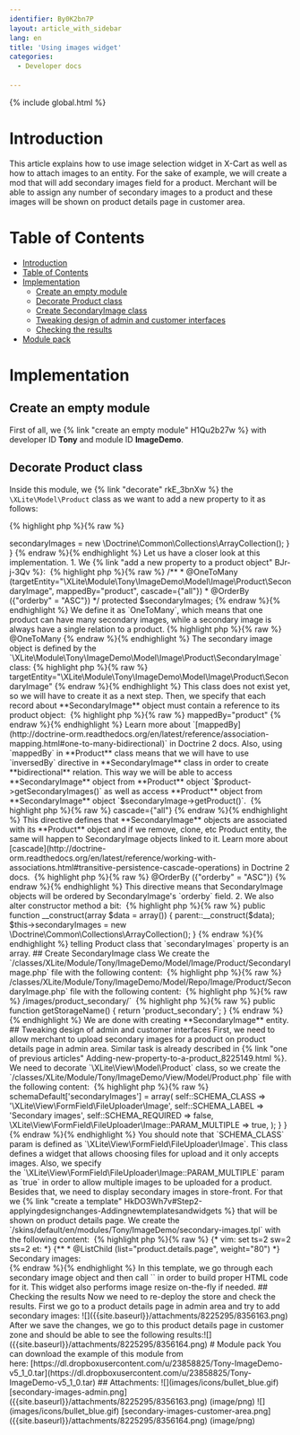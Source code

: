 ```yaml
---
identifier: By0K2bn7P
layout: article_with_sidebar
lang: en
title: 'Using images widget'
categories:
  - Developer docs

---
```


{% include global.html %}

# Introduction

This article explains how to use image selection widget in X-Cart as well as how to attach images to an entity. For the sake of example, we will create a mod that will add secondary images field for a product. Merchant will be able to assign any number of secondary images to a product and these images will be shown on product details page in customer area.

# Table of Contents

*   [Introduction](#introduction)
*   [Table of Contents](#table-of-contents)
*   [Implementation](#implementation)
    *   [Create an empty module](#create-an-empty-module)
    *   [Decorate Product class](#decorate-product-class)
    *   [Create SecondaryImage class](#create-secondaryimage-class)
    *   [Tweaking design of admin and customer interfaces](#tweaking-design-of-admin-and-customer-interfaces)
    *   [Checking the results](#checking-the-results)
*   [Module pack](#module-pack)

# Implementation

## Create an empty module

First of all, we {% link "create an empty module" H1Qu2b27w %} with developer ID **Tony** and module ID **ImageDemo**.

## Decorate Product class

Inside this module, we {% link "decorate" rkE_3bnXw %} the `\XLite\Model\Product` class as we want to add a new property to it as follows: 

{% highlight php %}{% raw %}
<?php
// vim: set ts=4 sw=4 sts=4 et:

namespace XLite\Module\Tony\ImageDemo\Model;

abstract class Product extends \XLite\Model\Product implements \XLite\Base\IDecorator
{
    /**
     * @OneToMany (targetEntity="XLite\Module\Tony\ImageDemo\Model\Image\Product\SecondaryImage", mappedBy="product", cascade={"all"})
     * @OrderBy   ({"orderby" = "ASC"})
     */	
	protected $secondaryImages;

	public function __construct(array $data = array())
	{
		parent::__construct($data);

		$this->secondaryImages = new \Doctrine\Common\Collections\ArrayCollection();
	}
}
{% endraw %}{% endhighlight %}

Let us have a closer look at this implementation.

1.  We {% link "add a new property to a product object" BJr-j-3Qv %}: 

    {% highlight php %}{% raw %}
        /**
         * @OneToMany (targetEntity="\XLite\Module\Tony\ImageDemo\Model\Image\Product\SecondaryImage", mappedBy="product", cascade={"all"})
         * @OrderBy   ({"orderby" = "ASC"})
         */	
    	protected $secondaryImages;
    {% endraw %}{% endhighlight %}

    We define it as `OneToMany`, which means that one product can have many secondary images, while a secondary image is always have a single relation to a product.

    {% highlight php %}{% raw %}
    @OneToMany
    {% endraw %}{% endhighlight %}

    The secondary image object is defined by the `\XLite\Module\Tony\ImageDemo\Model\Image\Product\SecondaryImage` class:

    {% highlight php %}{% raw %}
    targetEntity="\XLite\Module\Tony\ImageDemo\Model\Image\Product\SecondaryImage"
    {% endraw %}{% endhighlight %}

    This class does not exist yet, so we will have to create it as a next step. Then, we specify that each record about **SecondaryImage** object must contain a reference to its product object: 

    {% highlight php %}{% raw %}
    mappedBy="product"
    {% endraw %}{% endhighlight %}

    Learn more about `[mappedBy](http://doctrine-orm.readthedocs.org/en/latest/reference/association-mapping.html#one-to-many-bidirectional)` in Doctrine 2 docs. Also, using `mappedBy` in **Product** class means that we will have to use `inversedBy` directive in **SecondaryImage** class in order to create **bidirectional** relation. This way we will be able to access **SecondaryImage** object from **Product** object `$product->getSecondaryImages()` as well as access **Product** object from **SecondaryImage** object `$secondaryImage->getProduct()`. 

    {% highlight php %}{% raw %}
    cascade={"all"}
    {% endraw %}{% endhighlight %}

    This directive defines that **SecondaryImage** objects are associated with its **Product** object and if we remove, clone, etc Product entity, the same will happen to SecondaryImage objects linked to it. Learn more about [cascade](http://doctrine-orm.readthedocs.org/en/latest/reference/working-with-associations.html#transitive-persistence-cascade-operations) in Doctrine 2 docs. 

    {% highlight php %}{% raw %}
    @OrderBy   ({"orderby" = "ASC"})
    {% endraw %}{% endhighlight %}

    This directive means that SecondaryImage objects will be ordered by SecondaryImage's `orderby` field.

2.  We also alter constructor method a bit: 

    {% highlight php %}{% raw %}
    	public function __construct(array $data = array())
    	{
    		parent::__construct($data);

    		$this->secondaryImages = new \Doctrine\Common\Collections\ArrayCollection();
    	}
    {% endraw %}{% endhighlight %}

    telling Product class that `secondaryImages` property is an array.

## Create SecondaryImage class

We create the `<X-Cart>/classes/XLite/Module/Tony/ImageDemo/Model/Image/Product/SecondaryImage.php` file with the following content: 

{% highlight php %}{% raw %}
<?php
// vim: set ts=4 sw=4 sts=4 et:

namespace XLite\Module\Tony\ImageDemo\Model\Image\Product;

/**
 * @Entity
 * @Table  (name="product_secondary_images")
 */
class SecondaryImage extends \XLite\Model\Base\Image
{
    /**
     * @Column (type="integer")
     */
    protected $orderby = 0;

    /**
     * @ManyToOne  (targetEntity="\XLite\Model\Product", inversedBy="secondary_images")
     * @JoinColumn (name="product_id", referencedColumnName="product_id")
     */
    protected $product;

    /**
     * @Column (type="string", length=255)
     */
    protected $alt = '';
}
{% endraw %}{% endhighlight %}

Let us have a look at each important moment of this **SecondaryImage** class:

1.  The directive: 

    {% highlight php %}{% raw %}
    @Entity
    {% endraw %}{% endhighlight %}

    means that this class defines a new entity.

2.  We define the name of the table where info about these objects will be stored: 

    {% highlight php %}{% raw %}
    @Table  (name="product_secondary_images")
    {% endraw %}{% endhighlight %}

    In our case, this table will be `xc**_****product_secondary_images**`, assuming you have not changed table prefix in config.

3.  We create our `SecondaryImage` class based on standard `\XLite\Model\Base\Image` image class: 

    {% highlight php %}{% raw %}
    class SecondaryImage extends \XLite\Model\Base\Image
    {% endraw %}{% endhighlight %}
4.  Our image class will have three additional properties: `$orderby` field for sorting facilities, `$product` property as a link to a parent product object and `$alt` field that will define a text for HTML alt property.
5.  Implementation of `$orderby` and `$alt` properties is quite straight-forwart, while `$product` is more complex: 

    {% highlight php %}{% raw %}
        /**
         * @ManyToOne  (targetEntity="\XLite\Model\Product", inversedBy="secondaryImages")
         * @JoinColumn (name="product_id", referencedColumnName="product_id")
         */
    {% endraw %}{% endhighlight %}

    We create a backward relation to `\XLite\Model\Product` class similar to `$secondaryImages` property in `\XLite\Module\Tony\ImageDemo\Model\Product` class.

6.  We define `$product` property as `@ManyToOne` – because one secondary image can be assigned to a single product, while a product can have multiple secondary images assigned – and link it to `$secondaryImages` property of the `\XLite\Model\Product` class:

    {% highlight php %}{% raw %}
    @ManyToOne  (targetEntity="\XLite\Model\Product", inversedBy="secondaryImages")
    {% endraw %}{% endhighlight %}

     We also specify that MySQL table where secondary images are stored must contain the `product_id` column with value of parent image's ID in order to create this relation: 

    {% highlight php %}{% raw %}
    @JoinColumn (name="product_id", referencedColumnName="product_id")
    {% endraw %}{% endhighlight %}
7.  Now it is time to create the repository class that will handle pulling info about **SecondaryImage** objects from the database. We create the  
    `<X-Cart>/classes/XLite/Module/Tony/ImageDemo/Model/Repo/Image/Product/SecondaryImage.php` file with the following content: 

    {% highlight php %}{% raw %}
    <?php
    // vim: set ts=4 sw=4 sts=4 et:

    namespace XLite\Module\Tony\ImageDemo\Model\Repo\Image\Product;

    class SecondaryImage extends \XLite\Model\Repo\Base\Image
    {
        protected $defaultOrderBy = 'orderby';

        /**
         * Returns the name of the directory within 'root/images' where images stored
         */
        public function getStorageName()
        {
            return 'product_secondary';
        }
    }
    {% endraw %}{% endhighlight %}

    We extend the standard `\XLite\Model\Repo\Base\Image` repository class and use it as a template: 

    {% highlight php %}{% raw %}
    class SecondaryImage extends \XLite\Model\Repo\Base\Image
    {% endraw %}{% endhighlight %}

    We define that a filed that will be used for sorting by default is `orderby`: 

    {% highlight php %}{% raw %}
    protected $defaultOrderBy = 'orderby';
    {% endraw %}{% endhighlight %}

    Also, we define a folder where secondary image files will be stored as `<X-Cart>/images/product_secondary/` 

    {% highlight php %}{% raw %}
        public function getStorageName()
        {
            return 'product_secondary';
        }
    {% endraw %}{% endhighlight %}

    We are done with creating **SecondaryImage** entity.

## Tweaking design of admin and customer interfaces

First, we need to allow merchant to upload secondary images for a product on product details page in admin area. Similar task is already described in {% link "one of previous articles" Adding-new-property-to-a-product_8225149.html %}.

We need to decorate `\XLite\View\Model\Product` class, so we create the `<X-Cart>/classes/XLite/Module/Tony/ImageDemo/View/Model/Product.php` file with the following content: 

{% highlight php %}{% raw %}
<?php
// vim: set ts=4 sw=4 sts=4 et:

namespace XLite\Module\Tony\ImageDemo\View\Model;

/**
 * Product view model
 */
abstract class Product extends \XLite\View\Model\Product implements \XLite\Base\IDecorator
{
	public function __construct(array $params = array(), array $sections = array())
	{
		parent::__construct($params, $sections);
		$this->schemaDefault['secondaryImages'] = array(
            self::SCHEMA_CLASS    => '\XLite\View\FormField\FileUploader\Image',
            self::SCHEMA_LABEL    => 'Secondary images',
            self::SCHEMA_REQUIRED => false,
            \XLite\View\FormField\FileUploader\Image::PARAM_MULTIPLE => true,
        );
	}
}
{% endraw %}{% endhighlight %}

You should note that `SCHEMA_CLASS` param is defined as `\XLite\View\FormField\FileUploader\Image`. This class defines a widget that allows choosing files for upload and it only accepts images. Also, we specify the `\XLite\View\FormField\FileUploader\Image::PARAM_MULTIPLE` param as `true` in order to allow multiple images to be uploaded for a product.

Besides that, we need to display secondary images in store-front. For that we {% link "create a template" HkDO3Wh7v#Step2-applyingdesignchanges-Addingnewtemplatesandwidgets %} that will be shown on product details page. We create the  
`<X-Cart>/skins/default/en/modules/Tony/ImageDemo/secondary-images.tpl` with the following content: 

{% highlight php %}{% raw %}
{* vim: set ts=2 sw=2 sts=2 et: *}

{**
 * @ListChild (list="product.details.page", weight="80")
 *}
<div>
	<div>Secondary images:</div>
	<div FOREACH="product.getSecondaryImages(),image" >
		<widget class="\XLite\View\Image" image="{image}" maxWidth="200" maxHeight="200" />
	</div>
</div>
{% endraw %}{% endhighlight %}

In this template, we go through each secondary image object and then call `<widget class="\XLite\View\Image" image="{image}" />` in order to build proper HTML code for it. This widget also performs image resize on-the-fly if needed.

## Checking the results

Now we need to re-deploy the store and check the results. First we go to a product details page in admin area and try to add secondary images: ![]({{site.baseurl}}/attachments/8225295/8356163.png)

After we save the changes, we go to this product details page in customer zone and should be able to see the following results:![]({{site.baseurl}}/attachments/8225295/8356164.png)

# Module pack

You can download the example of this module from here: [https://dl.dropboxusercontent.com/u/23858825/Tony-ImageDemo-v5_1_0.tar](https://dl.dropboxusercontent.com/u/23858825/Tony-ImageDemo-v5_1_0.tar)

## Attachments:

![](images/icons/bullet_blue.gif) [secondary-images-admin.png]({{site.baseurl}}/attachments/8225295/8356163.png) (image/png)  
![](images/icons/bullet_blue.gif) [secondary-images-customer-area.png]({{site.baseurl}}/attachments/8225295/8356164.png) (image/png)